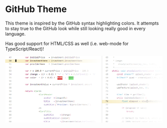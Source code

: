 # GitHub Theme

This theme is inspired by the GitHub syntax highlighting colors. It attempts to stay true to the GitHub look while still looking really good in every language.

Has good support for HTML/CSS as well (i.e. web-mode for TypeScript/React)!

![GitHub Theme](screenshots/github-theme.png "GitHub Theme")
